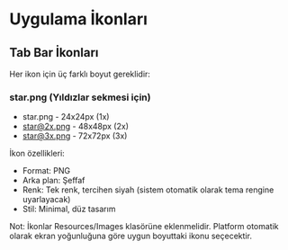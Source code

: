 # Uygulama İkonları

## Tab Bar İkonları
Her ikon için üç farklı boyut gereklidir:

### star.png (Yıldızlar sekmesi için)
- star.png - 24x24px (1x)
- star@2x.png - 48x48px (2x)
- star@3x.png - 72x72px (3x)

İkon özellikleri:
- Format: PNG
- Arka plan: Şeffaf
- Renk: Tek renk, tercihen siyah (sistem otomatik olarak tema rengine uyarlayacak)
- Stil: Minimal, düz tasarım

Not: İkonlar Resources/Images klasörüne eklenmelidir. Platform otomatik olarak ekran yoğunluğuna göre uygun boyuttaki ikonu seçecektir. 